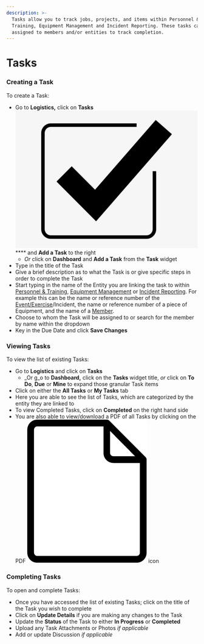 ```yaml
---
description: >-
  Tasks allow you to track jobs, projects, and items within Personnel &
  Training, Equipment Management and Incident Reporting. These tasks can be
  assigned to members and/or entities to track completion.
---
```


# Tasks

### Creating a Task

To create a Task:

* Go to **Logistics,** click on **Tasks** ![](../.gitbook/assets/Tasks.png) **** and **Add a Task** to the right
  * _Or_ click on **Dashboard** and **Add a Task** from the **Task** widget
* Type in the title of the Task
* Give a brief description as to what the Task is or give specific steps in order to complete the Task
* Start typing in the name of the Entity you are linking the task to within [Personnel & Training](broken-reference), [Equipment Management](broken-reference) or [Incident Reporting](broken-reference).  For example this can be the name or reference number of the [Event/Exercise](../personnel-and-training/exercises-and-events/)/Incident, the name or reference number of a piece of Equipment, and the name of a [Member](../personnel-and-training/members/).
* Choose to whom the Task will be assigned to or search for the member by name within the dropdown
* Key in the Due Date and click **Save Changes**

### **Viewing Tasks**

To view the list of existing Tasks:

* Go to **Logistics** and click on **Tasks**&#x20;
  * _Or g_o to **Dashboard,** click on the **Tasks** widget title, _or_ click on **To Do**, **Due** or **Mine** to expand those granular Task items
* Click on either the **All Tasks** or **My Tasks** tab&#x20;
* Here you are able to see the list of Tasks, which are categorized by the entity they are linked to
* To view Completed Tasks, click on **Completed** on the right hand side
* You are also able to view/download a PDF of all Tasks by clicking on the PDF ![](<../.gitbook/assets/file icon.png>) icon

### Completing Tasks

To open and complete Tasks:

* Once you have accessed the list of existing Tasks; click on the title of the Task you wish to complete
* Click on **Update Details** if you are making any changes to the Task
* Update the **Status** of the Task to either **In Progress** or **Completed**
* Upload any Task Attachments or Photos _if applicable_
* Add or update Discussion _if applicable_

